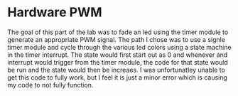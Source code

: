 # Hardware PWM

The goal of this part of the lab was to fade an led using the timer module to generate an appropriate PWM signal. The path I chose was to use a signle timer module and cycle through the various led colors using a state machine in the timer interrupt. The state would first start out as 0 and whenever and interrupt would trigger from the timer module, the code for that state would be run and the state would then be increaes. I was unfortunatley unable to get this code to fully work, but I feel it is just a minor error which is causing my code to not fully function.
